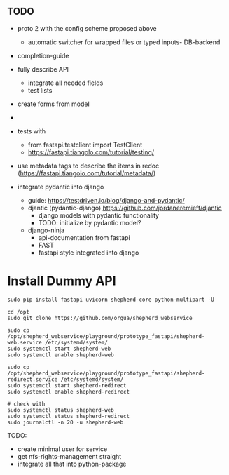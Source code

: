 ## TODO

- proto 2 with the config scheme proposed above
  - automatic switcher for wrapped files or typed inputs- DB-backend
- completion-guide
- fully describe API
  - integrate all needed fields
  - test lists

- create forms from model
-

- tests with
  - from fastapi.testclient import TestClient
  - https://fastapi.tiangolo.com/tutorial/testing/
- use metadata tags to describe the items in redoc (https://fastapi.tiangolo.com/tutorial/metadata/)

- integrate pydantic into django
  - guide: https://testdriven.io/blog/django-and-pydantic/
  - djantic (pydantic-django) https://github.com/jordaneremieff/djantic
    - django models with pydantic functionality
    - TODO: initialize by pydantic model?
  - django-ninja
    - api-documentation from fastapi
    - FAST
    - fastapi style integrated into django

# Install Dummy API

```Shell
sudo pip install fastapi uvicorn shepherd-core python-multipart -U

cd /opt
sudo git clone https://github.com/orgua/shepherd_webservice

sudo cp /opt/shepherd_webservice/playground/prototype_fastapi/shepherd-web.service /etc/systemd/system/
sudo systemctl start shepherd-web
sudo systemctl enable shepherd-web

sudo cp /opt/shepherd_webservice/playground/prototype_fastapi/shepherd-redirect.service /etc/systemd/system/
sudo systemctl start shepherd-redirect
sudo systemctl enable shepherd-redirect

# check with
sudo systemctl status shepherd-web
sudo systemctl status shepherd-redirect
sudo journalctl -n 20 -u shepherd-web
```

TODO:

- create minimal user for service
- get nfs-rights-management straight
- integrate all that into python-package
